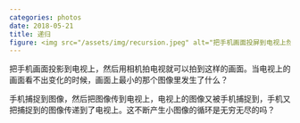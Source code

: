 ```yaml
---
categories: photos
date: 2018-05-21
title: 递归
figure: <img src="/assets/img/recursion.jpeg" alt="把手机画面投屏到电视上然后拍照。">
---
```

把手机画面投影到电视上，然后用相机拍电视就可以拍到这样的画面。当电视上的画面看不出变化的时候，画面上最小的那个图像里发生了什么？

手机捕捉到图像，然后把图像传到电视上，电视上的图像又被手机捕捉到，手机又把捕捉到的图像传递到了电视上。这不断产生小图像的循环是无穷无尽的吗？